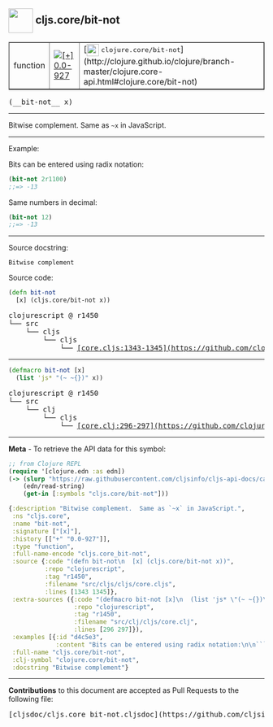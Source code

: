 ## <img width="48px" valign="middle" src="http://i.imgur.com/Hi20huC.png"> cljs.core/bit-not

 <table border="1">
<tr>

<td>function</td>
<td><a href="https://github.com/cljsinfo/cljs-api-docs/tree/0.0-927"><img valign="middle" alt="[+] 0.0-927" src="https://img.shields.io/badge/+-0.0--927-lightgrey.svg"></a> </td>
<td>
[<img height="24px" valign="middle" src="http://i.imgur.com/1GjPKvB.png"> <samp>clojure.core/bit-not</samp>](http://clojure.github.io/clojure/branch-master/clojure.core-api.html#clojure.core/bit-not)
</td>
</tr>
</table>

 <samp>
(__bit-not__ x)<br>
</samp>

---

Bitwise complement.  Same as `~x` in JavaScript.

---

Example:

Bits can be entered using radix notation:

```clj
(bit-not 2r1100)
;;=> -13
```

Same numbers in decimal:

```clj
(bit-not 12)
;;=> -13
```

---


Source docstring:

```
Bitwise complement
```

Source code:

```clj
(defn bit-not
  [x] (cljs.core/bit-not x))
```

 <pre>
clojurescript @ r1450
└── src
    └── cljs
        └── cljs
            └── <ins>[core.cljs:1343-1345](https://github.com/clojure/clojurescript/blob/r1450/src/cljs/cljs/core.cljs#L1343-L1345)</ins>
</pre>


---

```clj
(defmacro bit-not [x]
  (list 'js* "(~ ~{})" x))
```

 <pre>
clojurescript @ r1450
└── src
    └── clj
        └── cljs
            └── <ins>[core.clj:296-297](https://github.com/clojure/clojurescript/blob/r1450/src/clj/cljs/core.clj#L296-L297)</ins>
</pre>

---

__Meta__ - To retrieve the API data for this symbol:

```clj
;; from Clojure REPL
(require '[clojure.edn :as edn])
(-> (slurp "https://raw.githubusercontent.com/cljsinfo/cljs-api-docs/catalog/cljs-api.edn")
    (edn/read-string)
    (get-in [:symbols "cljs.core/bit-not"]))
```

```clj
{:description "Bitwise complement.  Same as `~x` in JavaScript.",
 :ns "cljs.core",
 :name "bit-not",
 :signature ["[x]"],
 :history [["+" "0.0-927"]],
 :type "function",
 :full-name-encode "cljs.core_bit-not",
 :source {:code "(defn bit-not\n  [x] (cljs.core/bit-not x))",
          :repo "clojurescript",
          :tag "r1450",
          :filename "src/cljs/cljs/core.cljs",
          :lines [1343 1345]},
 :extra-sources ({:code "(defmacro bit-not [x]\n  (list 'js* \"(~ ~{})\" x))",
                  :repo "clojurescript",
                  :tag "r1450",
                  :filename "src/clj/cljs/core.clj",
                  :lines [296 297]}),
 :examples [{:id "d4c5e3",
             :content "Bits can be entered using radix notation:\n\n```clj\n(bit-not 2r1100)\n;;=> -13\n```\n\nSame numbers in decimal:\n\n```clj\n(bit-not 12)\n;;=> -13\n```"}],
 :full-name "cljs.core/bit-not",
 :clj-symbol "clojure.core/bit-not",
 :docstring "Bitwise complement"}

```

---

__Contributions__ to this document are accepted as Pull Requests to the following file:

 <pre>
[cljsdoc/cljs.core_bit-not.cljsdoc](https://github.com/cljsinfo/cljs-api-docs/blob/master/cljsdoc/cljs.core_bit-not.cljsdoc)
</pre>

